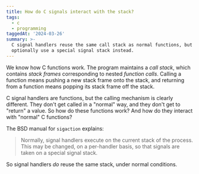 ```yaml
---
title: How do C signals interact with the stack?
tags:
  - c
  - programming
taggedAt: '2024-03-26'
summary: >-
  C signal handlers reuse the same call stack as normal functions, but can
  optionally use a special signal stack instead.
---
```


We know how C functions work. The program maintains a _call stack_, which contains _stack frames_ corresponding to nested _function calls_. Calling a function means pushing a new stack frame onto the stack, and returning from a function means popping its stack frame off the stack.

C signal handlers are functions, but the calling mechanism is clearly different. They don't get called in a "normal" way, and they don't get to "return" a value. So how do these functions work? And how do they interact with "normal" C functions?

The BSD manual for `sigaction` explains:

> Normally, signal handlers execute on the current stack of the process.  This may be changed, on a per-handler basis, so that signals are taken on a special signal stack.

So signal handlers _do_ reuse the same stack, under normal conditions.
